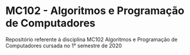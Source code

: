 # MC102 - Algoritmos e Programação de Computadores

Repositório referente à disciplina MC102 Algoritmos e Programação de Computadores cursada no 1° semestre de 2020
